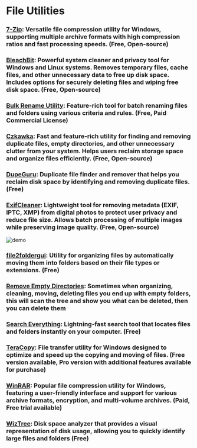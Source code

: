 # File Utilities

### [7-Zip](https://www.7-zip.org/): Versatile file compression utility for Windows, supporting multiple archive formats with high compression ratios and fast processing speeds. (Free, Open-source)

### [BleachBit](https://www.bleachbit.org/): Powerful system cleaner and privacy tool for Windows and Linux systems. Removes temporary files, cache files, and other unnecessary data to free up disk space. Includes options for securely deleting files and wiping free disk space. (Free, Open-source)

### [Bulk Rename Utility](https://www.bulkrenameutility.co.uk/): Feature-rich tool for batch renaming files and folders using various criteria and rules. (Free, Paid Commercial License)

### [Czkawka](https://github.com/qarmin/czkawka): Fast and feature-rich utility for finding and removing duplicate files, empty directories, and other unnecessary clutter from your system. Helps users reclaim storage space and organize files efficiently. (Free, Open-source)

### [DupeGuru](https://dupeguru.voltaicideas.net/): Duplicate file finder and remover that helps you reclaim disk space by identifying and removing duplicate files. (Free)

### [ExifCleaner](https://exifcleaner.com/): Lightweight tool for removing metadata (EXIF, IPTC, XMP) from digital photos to protect user privacy and reduce file size. Allows batch processing of multiple images while preserving image quality. (Free, Open-source)
![demo](https://github.com/Entree3k/Useful-Software/assets/28127566/05415d19-f2ea-4627-a80e-e6d9aee2a497)

### [file2foldergui](https://code.google.com/archive/p/file2foldergui/downloads): Utility for organizing files by automatically moving them into folders based on their file types or extensions. (Free)

### [Remove Empty Directories](https://www.jonasjohn.de/red.htm): Sometimes when organizing, cleaning, moving, deleting files you end up with empty folders, this will scan the tree and show you what can be deleted, then you can delete them

### [Search Everything](https://www.voidtools.com/): Lightning-fast search tool that locates files and folders instantly on your computer. (Free)

### [TeraCopy](https://www.codesector.com/teracopy): File transfer utility for Windows designed to optimize and speed up the copying and moving of files. (Free version available, Pro version with additional features available for purchase)

### [WinRAR](https://www.rarlab.com/): Popular file compression utility for Windows, featuring a user-friendly interface and support for various archive formats, encryption, and multi-volume archives. (Paid, Free trial available)

### [WizTree](https://diskanalyzer.com/): Disk space analyzer that provides a visual representation of disk usage, allowing you to quickly identify large files and folders (Free)
